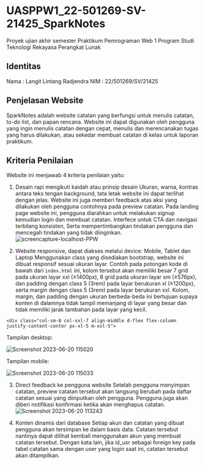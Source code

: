 # UASPPW1_22-501269-SV-21425_SparkNotes

Proyek ujian akhir semester Praktikum Pemrograman Web 1
Program Studi Teknologi Rekayasa Perangkat Lunak

## Identitas
Nama : Langit Lintang Radjendra
NIM : 22/501269/SV/21425

## Penjelasan Website
SparkNotes adalah website catatan yang berfungsi untuk menulis catatan, to-do list, dan papan rencana. Website ini dapat digunakan oleh pengguna yang ingin menulis catatan dengan cepat, menulis dan merencanakan tugas yang harus dilakukan, atau sekedar membuat catatan di kelas untuk laporan praktikum.


## Kriteria Penilaian
Website ini menjawab 4 kriteria penilaian yaitu:

1. Desain rapi mengikuti kaidah atau prinsip desain
Ukuran, warna, kontras antara teks tengan background, tata letak website ini dapat terlihat dengan jelas. Website ini juga memberi feedback atas aksi yang dilakukan oleh pengguna contohnya pada preview catatan. Pada landing page website ini, pengguna diarahkan untuk melakukan signup kemudian login dan membuat catatan. Interfece untuk CTA dan navigasi terbilang konsisten, Serta mempertimbangkan tindakan pengguna dan mencegah tindakan yang tidak diinginkan.
![screencapture-localhost-PPW](https://github.com/1langit/UASPPW1_22-501269-SV-21425_SparkNotes/assets/126531063/522fd499-454c-4107-97fc-f2eeb45d393a)

2. Website responsive, dapat diakses melalui device: Mobile, Tablet dan Laptop
Menggunakan class yang disediakan bootstrap, website ini dibuat responsif sesuai ukuran layar. Contoh pada potongan kode di bawah dari `index.html` ini, kolom tersebut akan memiliki besar 7 grid pada ukuran layar xxl (≥1400px), 8 grid  pada ukuran layar sm (≥576px), dan padding dengan class 5 (3rem) pada layar berukuran xl (≥1200px), serta margin dengan class 5 (3rem) pada layar berukuran xxl. Kolom, margin, dan padding dengan ukuran berbeda-beda ini bertujuan supaya konten di dalamnya tidak tampil memanjang di layar yang besar dan tidak memiliki jarak tambahan pada layar yang kecil.
```
<div class="col-sm-8 col-xxl-7 align-middle d-flex flex-column justify-content-center px-xl-5 m-xxl-5">
```
Tampilan desktop:

![Screenshot 2023-06-20 115020](https://github.com/1langit/UASPPW1_22-501269-SV-21425_SparkNotes/assets/126531063/9b2540bf-92f9-4349-a872-8607a08790c3)

Tampilan mobile:

![Screenshot 2023-06-20 115033](https://github.com/1langit/UASPPW1_22-501269-SV-21425_SparkNotes/assets/126531063/a12731f0-87a1-467b-a944-bbbfc34f0645)


3. Direct feedback ke pengguna website
Setelah pengguna menyimpan catatan, preview catatan tersebut akan langsung berubah pada daftar catatan sesuai yang diinputkan oleh pengguna. Pengguna juga akan diberi notifikasi konfirmasi ketika akan menghapus catatan.
![Screenshot 2023-06-20 113243](https://github.com/1langit/UASPPW1_22-501269-SV-21425_SparkNotes/assets/126531063/2ff3afc2-0442-4fbc-b4a3-e1497447b6bb)


5.  Konten dinamis dari database
Setiap akun dan catatan yang dibuat pengguna akan tersimpan ke dalam basis data. Catatan tersebut nantinya dapat dilihat kembali menggunakan akun yang membuat catatan tersebut. Dengan kata lain, jika id_usr sebagai foreign key pada tabel catatan sama dengan user yang login saat ini, catatan tersebut akan ditampilkan.
